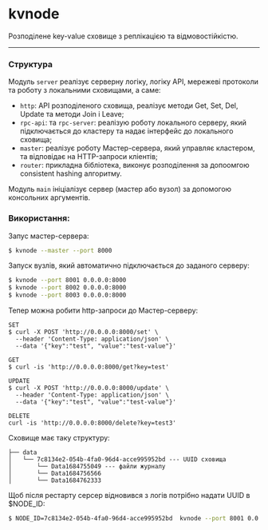 # kvnode
Розподілене key-value сховище з реплікацією та відмовостійкістю.

---

### Структура

Модуль `server` реалізує серверну логіку, логіку API, мережеві протоколи та роботу з локальними сховищами, а саме:
- `http`: API розподіленого сховища, реалізує методи Get, Set, Del, Update та методи Join і Leave;
- `rpc-api`: та `rpc-server`: реалізую роботу локального серверу, який підключається до кластеру та надає інтерфейс до локального сховища;
- `master`: реалізує роботу Мастер-сервера, який управляє кластером, та відповідає на HTTP-запроси кліентів;
- `router`: прикладна бібліотека, виконує розподілення за допоомгою consistent hashing алгоритму.

Модуль `main` ініціалізує сервер (мастер або вузол) за допомогою консольних аргументів.

### Використання:
Запус мастер-сервера:
```sh
$ kvnode --master --port 8000 
```

Запуск вузлів, який автоматично підключається до заданого серверу:
```sh
$ kvnode --port 8001 0.0.0.0:8000
$ kvnode --port 8002 0.0.0.0:8000
$ kvnode --port 8003 0.0.0.0:8000
```

Тепер можна робити http-запроси до Мастер-серверу:
```curl
SET
$ curl -X POST 'http://0.0.0.0:8000/set' \
  --header 'Content-Type: application/json' \
  --data '{"key":"test", "value":"test-value"}'

GET
$ curl -is 'http://0.0.0.0:8000/get?key=test' 

UPDATE
$ curl -X POST 'http://0.0.0.0:8000/update' \
  --header 'Content-Type: application/json' \
  --data '{"key":"test", "value":"test-value"}'

DELETE
curl -is 'http://0.0.0.0:8000/delete?key=test3'
```

Сховище має таку структуру:
```
├── data
│	└── 7c8134e2-054b-4fa0-96d4-acce995952bd --- UUID сховища
│	    └── Data1684755049 --- файли журналу
│	    └── Data1684756566
│	    └── Data1684762333
```

Щоб після рестарту серсер відновився з логів потрібно надати UUID в $NODE_ID:
```sh
$ NODE_ID=7c8134e2-054b-4fa0-96d4-acce995952bd  kvnode --port 8001 0.0.0.0:8000
```
